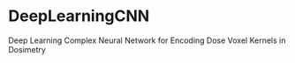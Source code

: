 # DeepLearningCNN
Deep Learning Complex Neural Network for Encoding Dose Voxel Kernels in Dosimetry
